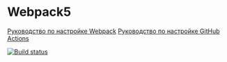 # Webpack5

[Руководство по настройке Webpack](https://webpack.js.org/guides/)
[Руководство по настройке GitHub Actions](https://docs.github.com/en/actions/quickstart)

[![Build status](https://ci.appveyor.com/api/projects/status/p895iw4yt1qe40g3?svg=true)](https://ci.appveyor.com/project/lunalexandra/ahj-homeworks-dom)

